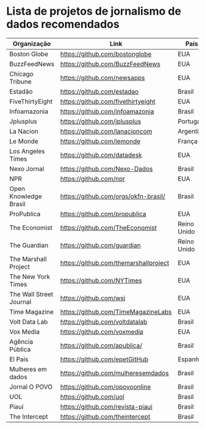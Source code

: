# Lista de projetos de jornalismo de dados recomendados

Organização | Link | País
--------- | ------ | ------
Boston Globe | https://github.com/bostonglobe | EUA
BuzzFeedNews | https://github.com/BuzzFeedNews | EUA
Chicago Tribune | https://github.com/newsapps | EUA
Estadão | https://github.com/estadao | Brasil
FiveThirtyEight | https://github.com/fivethirtyeight | EUA
Infoamazonia | https://github.com/infoamazonia | Brasil
Jplusplus | https://github.com/jplusplus | Portugal
La Nacion | https://github.com/lanacioncom | Argentina
Le Monde | https://github.com/lemonde | França
Los Angeles Times | https://github.com/datadesk | EUA
Nexo Jornal | https://github.com/Nexo-Dados | Brasil
NPR | https://github.com/npr | EUA
Open Knowledge Brasil | https://github.com/orgs/okfn-brasil/ | Brasil
ProPublica | https://github.com/propublica | EUA
The Economist | https://github.com/TheEconomist | Reino Unido
The Guardian | https://github.com/guardian | Reino Unido
The Marshall Project | https://github.com/themarshallproject | EUA
The New York Times | https://github.com/NYTimes | EUA
The Wall Street Journal | https://github.com/wsj | EUA
Time Magazine | https://github.com/TimeMagazineLabs | EUA
Volt Data Lab | https://github.com/voltdatalab | Brasil
Vox Media | https://github.com/voxmedia | EUA
Agência Pública | https://github.com/apublica/ | Brasil
El Pais | https://github.com/epetGitHub | Espanha
Mulheres em dados | https://github.com/mulheresemdados | Brasil
Jornal O POVO | https://github.com/opovoonline | Brasil
UOL | https://github.com/uol | Brasil
Piauí | https://github.com/revista-piaui | Brasil
The Intercept | https://github.com/theintercept | Brasil
